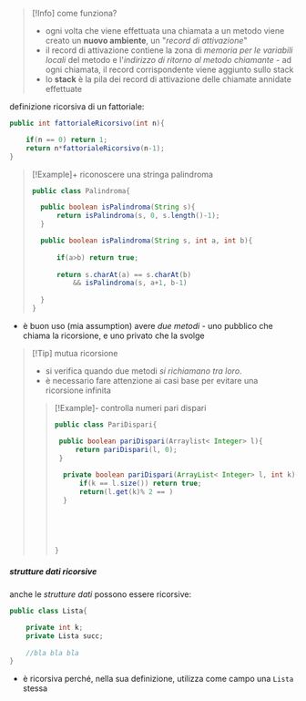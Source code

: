 >[!Info] come funziona?
>- ogni volta che viene effettuata una chiamata a un metodo viene creato un **nuovo ambiente**, un "*record di attivazione*"
>- il record di attivazione contiene la zona di *memoria per le variabili locali* del metodo e l'*indirizzo di ritorno al metodo chiamante* - ad ogni chiamata, il record corrispondente viene aggiunto sullo stack
>- lo **stack** è la pila dei record di attivazione delle chiamate annidate effettuate

definizione ricorsiva di un fattoriale:
```java
public int fattorialeRicorsivo(int n){

	if(n == 0) return 1;
	return n*fattorialeRicorsivo(n-1);
}
```

> [!Example]+ riconoscere una stringa palindroma
> ```java
> public class Palindroma{
> 
> 	public boolean isPalindroma(String s){
> 		return isPalindroma(s, 0, s.length()-1);
> 	}
> 
> 	public boolean isPalindroma(String s, int a, int b){
> 	
> 		if(a>b) return true;
> 		
> 		return s.charAt(a) == s.charAt(b)
> 			&& isPalindroma(s, a+1, b-1)
> 			
> 	}
> }
> ```

- è buon uso (mia assumption) avere *due metodi* - uno pubblico che chiama la ricorsione, e uno privato che la svolge 

>[!Tip] mutua ricorsione
>- si verifica quando due metodi *si richiamano tra loro*.
>- è necessario fare attenzione ai casi base per evitare una ricorsione infinita
>>[!Example]- controlla numeri pari dispari
>>```java
>>public class PariDispari{
>>
>>	public boolean pariDispari(Arraylist< Integer> l){
>>		return pariDispari(l, 0);
>>	}
>> 		
>> 	 private boolean pariDispari(ArrayList< Integer> l, int k){
>> 		 if(k == l.size()) return true;
>> 		 return(l.get(k)% 2 == )
>> 	 }
>>	
>>	
>>	
>>	
>>
>>}
>>```

##### strutture dati ricorsive
anche le *strutture dati* possono essere ricorsive:
```java
public class Lista{

	private int k;
	private Lista succ; 
	
	//bla bla bla
}
```
- è ricorsiva perché, nella sua definizione, utilizza come campo una `Lista` stessa
